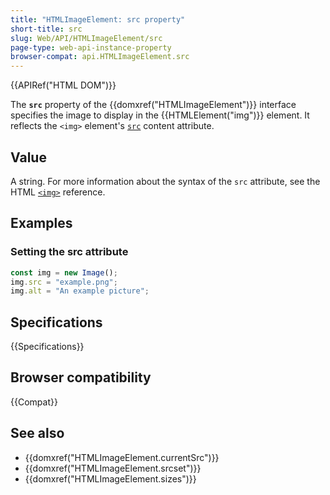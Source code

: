 ```yaml
---
title: "HTMLImageElement: src property"
short-title: src
slug: Web/API/HTMLImageElement/src
page-type: web-api-instance-property
browser-compat: api.HTMLImageElement.src
---
```


{{APIRef("HTML DOM")}}

The **`src`** property of the {{domxref("HTMLImageElement")}} interface specifies the image to display in the {{HTMLElement("img")}} element. It reflects the `<img>` element's [`src`](/en-US/docs/Web/HTML/Reference/Elements/img#src) content attribute.

## Value

A string. For more information about the syntax of the `src` attribute, see the HTML [`<img>`](/en-US/docs/Web/HTML/Reference/Elements/img#src) reference.

## Examples

### Setting the src attribute

```js
const img = new Image();
img.src = "example.png";
img.alt = "An example picture";
```

## Specifications

{{Specifications}}

## Browser compatibility

{{Compat}}

## See also

- {{domxref("HTMLImageElement.currentSrc")}}
- {{domxref("HTMLImageElement.srcset")}}
- {{domxref("HTMLImageElement.sizes")}}
